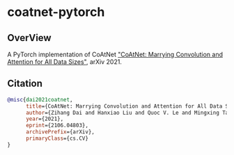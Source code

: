 # coatnet-pytorch

## OverView

A PyTorch implementation of CoAtNet ["CoAtNet: Marrying Convolution and Attention for All Data Sizes"](https://arxiv.org/abs/2106.04803), arXiv 2021.


## Citation

```bibtex
@misc{dai2021coatnet,
      title={CoAtNet: Marrying Convolution and Attention for All Data Sizes}, 
      author={Zihang Dai and Hanxiao Liu and Quoc V. Le and Mingxing Tan},
      year={2021},
      eprint={2106.04803},
      archivePrefix={arXiv},
      primaryClass={cs.CV}
}
```